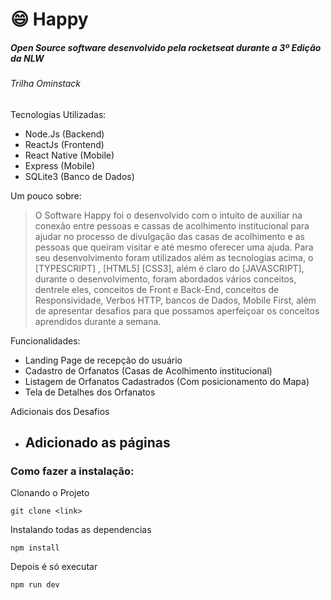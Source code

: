 
# :smile: Happy
##### Open Source software desenvolvido pela rocketseat durante a 3º Edição da NLW #####
###### Trilha Ominstack
Tecnologias Utilizadas:
  - Node.Js (Backend)
  - ReactJs (Frontend)
  - React Native (Mobile)
  - Express (Mobile)
  - SQLite3 (Banco de Dados)

Um pouco sobre:
> O Software Happy foi o desenvolvido com o intuito de auxiliar na conexão entre pessoas e cassas de acolhimento institucional para ajudar no processo de divulgação das casas de acolhimento e as pessoas que queiram visitar e até mesmo oferecer uma ajuda. Para seu desenvolvimento foram utilizados além as tecnologias acima, o [TYPESCRIPT] , [HTML5] [CSS3], além é claro do [JAVASCRIPT], durante o desenvolvimento, foram abordados vários conceitos, dentrele eles, conceitos de Front e Back-End, conceitos de Responsividade, Verbos HTTP, bancos de Dados, Mobile First, além de apresentar desafios para que possamos aperfeiçoar os conceitos aprendidos durante a semana.

Funcionalidades:
  - Landing Page de recepção do usuário
  - Cadastro de Orfanatos (Casas de Acolhimento institucional)
  - Listagem de Orfanatos Cadastrados (Com posicionamento do Mapa)
  - Tela de Detalhes dos Orfanatos

Adicionais dos Desafios
  - Adicionado as páginas
    -


### Como fazer a instalação:
 
 Clonando o Projeto
 
 ```
 git clone <link>
 ```
 
 Instalando todas as dependencias
 
 ```
 npm install
 ```
 
 Depois é só executar
 
 ```
 npm run dev
 ```

